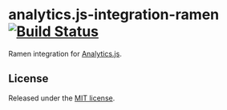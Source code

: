 # analytics.js-integration-ramen [![Build Status][ci-badge]][ci-link]

Ramen integration for [Analytics.js][].

## License

Released under the [MIT license](License.md).


[Analytics.js]: https://segment.com/docs/libraries/analytics.js/
[ci-link]: https://circleci.com/gh/segment-integrations/analytics.js-integration-ramen
[ci-badge]: https://circleci.com/gh/segment-integrations/analytics.js-integration-ramen.svg?style=svg
